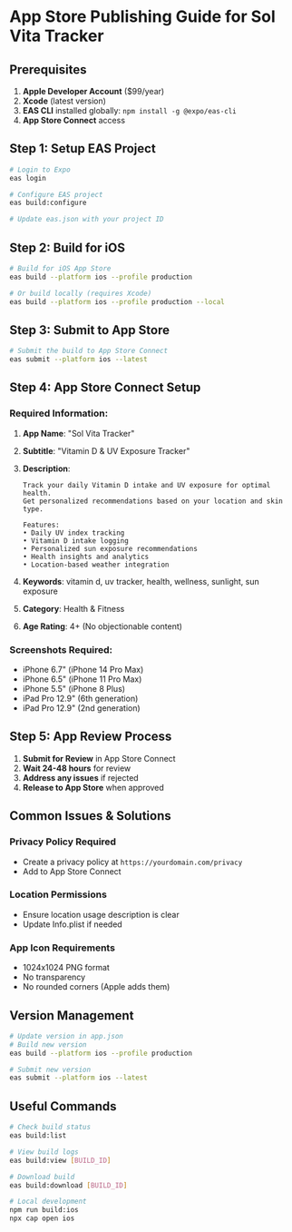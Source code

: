 # App Store Publishing Guide for Sol Vita Tracker

## Prerequisites

1. **Apple Developer Account** ($99/year)
2. **Xcode** (latest version)
3. **EAS CLI** installed globally: `npm install -g @expo/eas-cli`
4. **App Store Connect** access

## Step 1: Setup EAS Project

```bash
# Login to Expo
eas login

# Configure EAS project
eas build:configure

# Update eas.json with your project ID
```

## Step 2: Build for iOS

```bash
# Build for iOS App Store
eas build --platform ios --profile production

# Or build locally (requires Xcode)
eas build --platform ios --profile production --local
```

## Step 3: Submit to App Store

```bash
# Submit the build to App Store Connect
eas submit --platform ios --latest
```

## Step 4: App Store Connect Setup

### Required Information:

1. **App Name**: "Sol Vita Tracker"
2. **Subtitle**: "Vitamin D & UV Exposure Tracker"
3. **Description**: 
   ```
   Track your daily Vitamin D intake and UV exposure for optimal health. 
   Get personalized recommendations based on your location and skin type.
   
   Features:
   • Daily UV index tracking
   • Vitamin D intake logging
   • Personalized sun exposure recommendations
   • Health insights and analytics
   • Location-based weather integration
   ```

4. **Keywords**: vitamin d, uv tracker, health, wellness, sunlight, sun exposure
5. **Category**: Health & Fitness
6. **Age Rating**: 4+ (No objectionable content)

### Screenshots Required:
- iPhone 6.7" (iPhone 14 Pro Max)
- iPhone 6.5" (iPhone 11 Pro Max)
- iPhone 5.5" (iPhone 8 Plus)
- iPad Pro 12.9" (6th generation)
- iPad Pro 12.9" (2nd generation)

## Step 5: App Review Process

1. **Submit for Review** in App Store Connect
2. **Wait 24-48 hours** for review
3. **Address any issues** if rejected
4. **Release to App Store** when approved

## Common Issues & Solutions

### Privacy Policy Required
- Create a privacy policy at `https://yourdomain.com/privacy`
- Add to App Store Connect

### Location Permissions
- Ensure location usage description is clear
- Update Info.plist if needed

### App Icon Requirements
- 1024x1024 PNG format
- No transparency
- No rounded corners (Apple adds them)

## Version Management

```bash
# Update version in app.json
# Build new version
eas build --platform ios --profile production

# Submit new version
eas submit --platform ios --latest
```

## Useful Commands

```bash
# Check build status
eas build:list

# View build logs
eas build:view [BUILD_ID]

# Download build
eas build:download [BUILD_ID]

# Local development
npm run build:ios
npx cap open ios
``` 